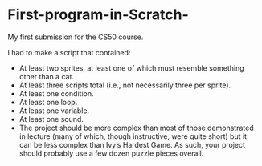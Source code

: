 # First-program-in-Scratch-
My first submission for the CS50 course. 

I had to make a script that contained:
  - At least two sprites, at least one of which must resemble something other than a cat.
  - At least three scripts total (i.e., not necessarily three per sprite).
  - At least one condition.
  - At least one loop.
  - At least one variable.
  - At least one sound.
  - The project should be more complex than most of those demonstrated in lecture (many of which, though instructive, were quite short) but it can be less complex than Ivy’s Hardest Game. As such, your project should probably use a few dozen puzzle pieces overall.
 
